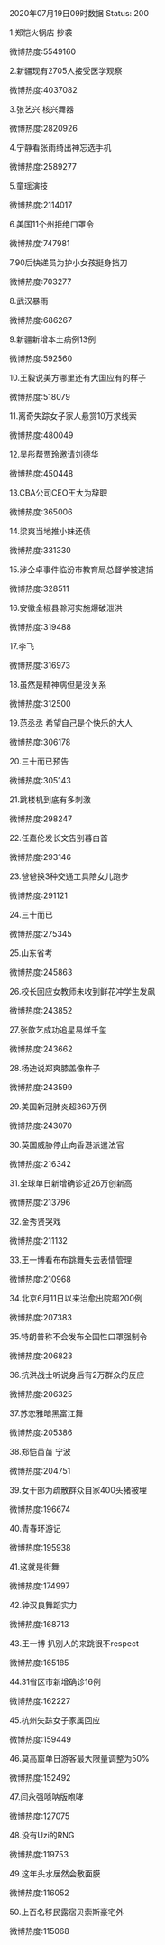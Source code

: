 2020年07月19日09时数据
Status: 200

1.郑恺火锅店 抄袭

微博热度:5549160

2.新疆现有2705人接受医学观察

微博热度:4037082

3.张艺兴 核兴舞器

微博热度:2820926

4.宁静看张雨绮出神忘选手机

微博热度:2589277

5.童瑶演技

微博热度:2114017

6.美国11个州拒绝口罩令

微博热度:747981

7.90后快递员为护小女孩挺身挡刀

微博热度:703277

8.武汉暴雨

微博热度:686267

9.新疆新增本土病例13例

微博热度:592560

10.王毅说美方哪里还有大国应有的样子

微博热度:518079

11.离奇失踪女子家人悬赏10万求线索

微博热度:480049

12.吴彤帮贾玲邀请刘德华

微博热度:450448

13.CBA公司CEO王大为辞职

微博热度:365006

14.梁爽当地推小妹还债

微博热度:331330

15.涉仝卓事件临汾市教育局总督学被逮捕

微博热度:328511

16.安徽全椒县滁河实施爆破泄洪

微博热度:319488

17.李飞

微博热度:316973

18.虽然是精神病但是没关系

微博热度:312500

19.范丞丞 希望自己是个快乐的大人

微博热度:306178

20.三十而已预告

微博热度:305143

21.跳楼机到底有多刺激

微博热度:298247

22.任嘉伦发长文告别暮白首

微博热度:293146

23.爸爸换3种交通工具陪女儿跑步

微博热度:291121

24.三十而已

微博热度:275345

25.山东省考

微博热度:245863

26.校长回应女教师未收到鲜花冲学生发飙

微博热度:243852

27.张歆艺成功追星易烊千玺

微博热度:243662

28.杨迪说郑爽膝盖像杵子

微博热度:243599

29.美国新冠肺炎超369万例

微博热度:243070

30.英国威胁停止向香港派遣法官

微博热度:216342

31.全球单日新增确诊近26万创新高

微博热度:213796

32.金秀贤哭戏

微博热度:211132

33.王一博看布布跳舞失去表情管理

微博热度:210968

34.北京6月11日以来治愈出院超200例

微博热度:207383

35.特朗普称不会发布全国性口罩强制令

微博热度:206823

36.抗洪战士听说身后有2万群众的反应

微博热度:206325

37.苏恋雅暗黑富江舞

微博热度:205386

38.郑恺苗苗 宁波

微博热度:204751

39.女干部为疏散群众自家400头猪被埋

微博热度:196674

40.青春环游记

微博热度:195938

41.这就是街舞

微博热度:174997

42.钟汉良舞蹈实力

微博热度:168713

43.王一博 扒别人的来跳很不respect

微博热度:165185

44.31省区市新增确诊16例

微博热度:162227

45.杭州失踪女子家属回应

微博热度:159449

46.莫高窟单日游客最大限量调整为50%

微博热度:152492

47.闫永强唢呐版咆哮

微博热度:127075

48.没有Uzi的RNG

微博热度:119753

49.这年头水居然会敷面膜

微博热度:116052

50.上百名移民露宿贝索斯豪宅外

微博热度:115068

